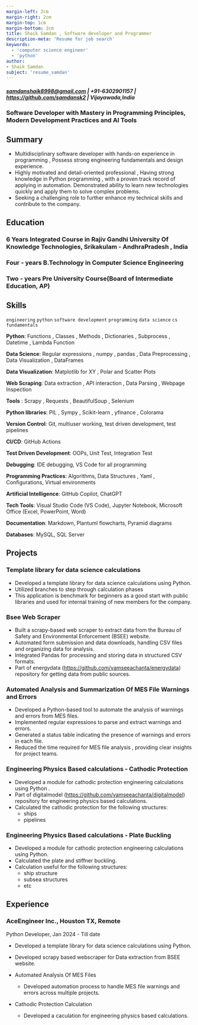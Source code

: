 ```yaml
---
margin-left: 2cm
margin-right: 2cm
margin-top: 1cm
margin-bottom: 2cm
title: Shaik Samdan , Software developer and Programmer
description-meta: 'Resume for job search'
keywords:
  - 'computer science engineer'
  - 'python'
author:
- Shaik Samdan
subject: 'resume_samdan'
---
```

##### <samdanshaik8998@gmail.com> |  +91-6302901157  | <https://github.com/samdansk2> | Vijayawada,India

### Software Developer with Mastery in Programming Principles, Modern Development Practices and AI Tools

## Summary

- Multidisciplinary  software developer with hands-on experience in programming , Possess strong engineering fundamentals and design experience.
- Highly motivated and detail-oriented professional , Having strong knowledge in Python programming , with a proven track record of applying in automation. Demonstrated ability to learn new technologies quickly and apply them to solve complex problems.
- Seeking a challenging role to further enhance my technical skills and contribute to the company.
  
## Education

### 6 Years Integrated Course in Rajiv Gandhi University Of Knowledge Technologies, Srikakulam - AndhraPradesh , India

### Four - years B.Technology in Computer Science Engineering 

### Two - years Pre University Course(Board of Intermediate Education, AP)

## Skills

```engineering```
```python```
```software development```
```programming```
```data science```
```cs fundamentals```

**Python**: Functions , Classes , Methods , Dictionaries , Subprocess , Datetime , Lambda Function

**Data Science**: Regular expressions , numpy , pandas , Data Preprocessing , Data Visualization , DataFrames

**Data Visualization**: Matplotlib for XY , Polar and Scatter Plots

**Web Scraping**: Data extraction , API interaction , Data Parsing , Webpage Inspection

**Tools** : Scrapy , Requests , BeautifulSoup , Selenium

**Python libraries**: PIL , Sympy , Scikit-learn , yfinance , Colorama

**Version Control**: Git, multiuser working, test driven development, test pipelines

**CI/CD**: GitHub Actions

**Test Driven Development**: OOPs, Unit Test, Integration Test

**Debugging**: IDE debugging, VS Code for all programming

**Programming Practices**: Algorithms, Data Structures , Yaml , Configurations, Virtual environments 

**Artificial Intelligence**: GitHub Copilot, ChatGPT

**Tech Tools**: Visual Studio Code (VS Code), Jupyter Notebook, Microsoft Office (Excel, PowerPoint, Word)

**Documentation**: Markdown, Plantuml flowcharts, Pyramid diagrams

**Databases**: MySQL, SQL Server


## Projects

### Template library for data science calculations

- Developed a template library for data science calculations using Python.
- Utilized branches to step through calculation phases
- This application is benchmark for beginners as a good  start with public libraries and used for internal training of new members for the company.

### Bsee Web Scraper 

 - Built a scrapy-based web scraper to extract data from the Bureau of Safety and Environmental Enforcement (BSEE) website.     
 - Automated form submission and data downloads, handling CSV files and organizing data for analysis.
 - Integrated Pandas for processing and storing data in structured CSV formats.
 - Part of energydata (<https://github.com/vamseeachanta/energydata>) repository for getting data from public sources.

### Automated Analysis and Summarization Of MES File Warnings and Errors

- Developed a Python-based tool to automate the analysis of warnings and errors from MES files.
- Implemented regular expressions to parse and extract warnings and errors.
- Generated a status table indicating the presence of warnings and errors in each file.
- Reduced the time required for MES file analysis , providing clear insights for project teams.

### Engineering Physics Based calculations - Cathodic Protection

- Developed a module for cathodic protection engineering calculations using Python .
- Part of digitalmodel (<https://github.com/vamseeachanta/digitalmodel>) repository for engineering physics based calculations.
- Calculated the cathodic protection for the following structures:
  - ships
  - pipelines

### Engineering Physics Based calculations - Plate Buckling

- Developed a module for cathodic protection engineering calculations using Python.
- Calculated the plate and stiffner buckling.
- Calculation useful for the following structures:
  - ship structure
  - subsea structures
  - etc

## Experience

### AceEngineer Inc., Houston TX, Remote

Python Developer, Jan 2024 - Till date

- Developed a template library for data science calculations using Python.

- Developed scrapy based webscraper for Data extraction from BSEE website.

- Automated Analysis Of MES Files
  - Developed automation process to handle MES file warnings and errors across multiple projects.

- Cathodic Protection Calculation
  - Developed a caculation for engineering physics based calculations.